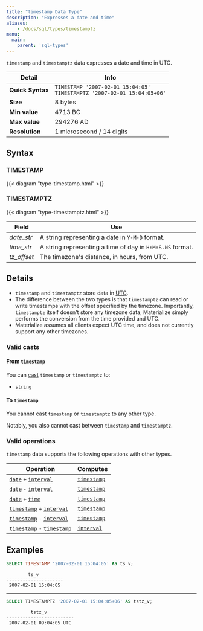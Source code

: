 ```yaml
---
title: "timestamp Data Type"
description: "Expresses a date and time"
aliases:
    - /docs/sql/types/timestamptz
menu:
  main:
    parent: 'sql-types'
---
```


`timestamp` and `timestamptz` data expresses a date and time in UTC.

Detail | Info
-------|------
**Quick Syntax** | `TIMESTAMP '2007-02-01 15:04:05'` <br/> `TIMESTAMPTZ '2007-02-01 15:04:05+06'`
**Size** | 8 bytes
**Min value** | 4713 BC
**Max value** | 294276 AD
**Resolution** | 1 microsecond / 14 digits

## Syntax

### TIMESTAMP

{{< diagram "type-timestamp.html" >}}

### TIMESTAMPTZ

{{< diagram "type-timestamptz.html" >}}

Field | Use
------|-----
_date&lowbar;str_ | A string representing a date in `Y-M-D` format.
_time&lowbar;str_ | A string representing a time of day in `H:M:S.NS` format.
_tz&lowbar;offset_ | The timezone's distance, in hours, from UTC.

## Details

- `timestamp` and `timestamptz` store data in [UTC](https://en.wikipedia.org/wiki/Coordinated_Universal_Time).
- The difference between the two types is that `timestamptz` can read or write timestamps with the offset specified by the timezone. Importantly, `timestamptz` itself doesn't store any timezone data; Materialize simply performs the conversion from the time provided and UTC.
- Materialize assumes all clients expect UTC time, and does not currently support any other timezones.

### Valid casts

#### From `timestamp`

You can [cast](../../functions/cast) `timestamp` or `timestamptz` to:

- [`string`](../string)

#### To `timestamp`

You cannot cast `timestamp` or `timestamptz` to any other type.

Notably, you also cannot cast between `timestamp` and `timestamptz`.

### Valid operations

`timestamp` data supports the following operations with other types.

Operation | Computes
----------|------------
[`date`](../date) `+` [`interval`](../interval) | [`timestamp`](../timestamp)
[`date`](../date) `-` [`interval`](../interval) | [`timestamp`](../timestamp)
[`date`](../date) `+` [`time`](../time) | [`timestamp`](../timestamp)
[`timestamp`](../timestamp) `+` [`interval`](../interval) | [`timestamp`](../timestamp)
[`timestamp`](../timestamp) `-` [`interval`](../interval) | [`timestamp`](../timestamp)
[`timestamp`](../timestamp) `-` [`timestamp`](../timestamp) | [`interval`](../interval)

## Examples

```sql
SELECT TIMESTAMP '2007-02-01 15:04:05' AS ts_v;
```
```nofmt
        ts_v
---------------------
 2007-02-01 15:04:05
```

<hr/>

```sql
SELECT TIMESTAMPTZ '2007-02-01 15:04:05+06' AS tstz_v;
```
```nofmt
         tstz_v
-------------------------
 2007-02-01 09:04:05 UTC
```
